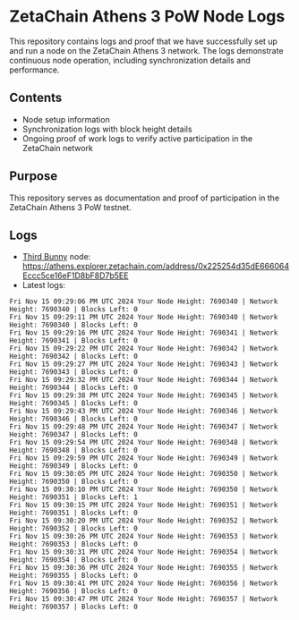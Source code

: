 # ZetaChain Athens 3 PoW Node Logs
This repository contains logs and proof that we have successfully set up and run a node on the ZetaChain Athens 3 network. The logs demonstrate continuous node operation, including synchronization details and performance.

## Contents
- Node setup information
- Synchronization logs with block height details
- Ongoing proof of work logs to verify active participation in the ZetaChain network

## Purpose
This repository serves as documentation and proof of participation in the ZetaChain Athens 3 PoW testnet.

## Logs

- [Third Bunny](https://thirdbunny.xyz/) node: https://athens.explorer.zetachain.com/address/0x225254d35dE666064Eccc5ce16eF1D8bF8D7b5EE
- Latest logs:
```
Fri Nov 15 09:29:06 PM UTC 2024 Your Node Height: 7690340 | Network Height: 7690340 | Blocks Left: 0
Fri Nov 15 09:29:11 PM UTC 2024 Your Node Height: 7690340 | Network Height: 7690340 | Blocks Left: 0
Fri Nov 15 09:29:16 PM UTC 2024 Your Node Height: 7690341 | Network Height: 7690341 | Blocks Left: 0
Fri Nov 15 09:29:22 PM UTC 2024 Your Node Height: 7690342 | Network Height: 7690342 | Blocks Left: 0
Fri Nov 15 09:29:27 PM UTC 2024 Your Node Height: 7690343 | Network Height: 7690343 | Blocks Left: 0
Fri Nov 15 09:29:32 PM UTC 2024 Your Node Height: 7690344 | Network Height: 7690344 | Blocks Left: 0
Fri Nov 15 09:29:38 PM UTC 2024 Your Node Height: 7690345 | Network Height: 7690345 | Blocks Left: 0
Fri Nov 15 09:29:43 PM UTC 2024 Your Node Height: 7690346 | Network Height: 7690346 | Blocks Left: 0
Fri Nov 15 09:29:48 PM UTC 2024 Your Node Height: 7690347 | Network Height: 7690347 | Blocks Left: 0
Fri Nov 15 09:29:54 PM UTC 2024 Your Node Height: 7690348 | Network Height: 7690348 | Blocks Left: 0
Fri Nov 15 09:29:59 PM UTC 2024 Your Node Height: 7690349 | Network Height: 7690349 | Blocks Left: 0
Fri Nov 15 09:30:05 PM UTC 2024 Your Node Height: 7690350 | Network Height: 7690350 | Blocks Left: 0
Fri Nov 15 09:30:10 PM UTC 2024 Your Node Height: 7690350 | Network Height: 7690351 | Blocks Left: 1
Fri Nov 15 09:30:15 PM UTC 2024 Your Node Height: 7690351 | Network Height: 7690351 | Blocks Left: 0
Fri Nov 15 09:30:20 PM UTC 2024 Your Node Height: 7690352 | Network Height: 7690352 | Blocks Left: 0
Fri Nov 15 09:30:26 PM UTC 2024 Your Node Height: 7690353 | Network Height: 7690353 | Blocks Left: 0
Fri Nov 15 09:30:31 PM UTC 2024 Your Node Height: 7690354 | Network Height: 7690354 | Blocks Left: 0
Fri Nov 15 09:30:36 PM UTC 2024 Your Node Height: 7690355 | Network Height: 7690355 | Blocks Left: 0
Fri Nov 15 09:30:41 PM UTC 2024 Your Node Height: 7690356 | Network Height: 7690356 | Blocks Left: 0
Fri Nov 15 09:30:47 PM UTC 2024 Your Node Height: 7690357 | Network Height: 7690357 | Blocks Left: 0
```
